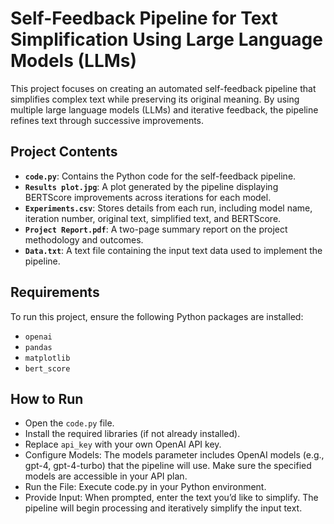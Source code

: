 # Self-Feedback Pipeline for Text Simplification Using Large Language Models (LLMs)

This project focuses on creating an automated self-feedback pipeline that simplifies complex text while preserving its original meaning. By using multiple large language models (LLMs) and iterative feedback, the pipeline refines text through successive improvements.

## Project Contents

- **`code.py`**: Contains the Python code for the self-feedback pipeline.
- **`Results plot.jpg`**: A plot generated by the pipeline displaying BERTScore improvements across iterations for each model.
- **`Experiments.csv`**: Stores details from each run, including model name, iteration number, original text, simplified text, and BERTScore.
- **`Project Report.pdf`**: A two-page summary report on the project methodology and outcomes.
- **`Data.txt`**: A text file containing the input text data used to implement the pipeline.

## Requirements

To run this project, ensure the following Python packages are installed:

- `openai`
- `pandas`
- `matplotlib`
- `bert_score`

## How to Run

- Open the `code.py` file.
- Install the required libraries (if not already installed).
- Replace `api_key` with your own OpenAI API key.
- Configure Models: The models parameter includes OpenAI models (e.g., gpt-4, gpt-4-turbo) that the pipeline will use. Make sure the specified models are accessible in your API plan.
- Run the File: Execute code.py in your Python environment.
- Provide Input: When prompted, enter the text you’d like to simplify. The pipeline will begin processing and iteratively simplify the input text.

